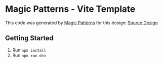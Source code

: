 # Magic Patterns - Vite Template

This code was generated by [Magic Patterns](https://magicpatterns.com) for this design: [Source Design](https://www.magicpatterns.com/c/2ucsa3d6g8hnc7d1zl8kgp)

## Getting Started

1. Run `npm install`
2. Run `npm run dev`
